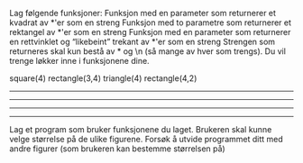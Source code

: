 Lag følgende funksjoner:
Funksjon med en parameter som returnerer et kvadrat av *'er som en streng
Funksjon med to parametre som returnerer et rektangel av *'er som en streng
Funksjon med en parameter som returnerer en rettvinklet og “likebeint” trekant av *'er som en streng
Strengen som returneres skal kun bestå av * og \n (så mange av hver som trengs). Du vil trenge løkker inne i funksjonene dine.


square(4)        rectangle(3,4)        triangle(4)        rectangle(4,2)

        

****                ***                        *                        ****

****                ***                        **                        ****

****                ***                        ***

****                ***                        ****


Lag et program som bruker funksjonene du laget. Brukeren skal kunne velge størrelse på de ulike figurene.
Forsøk å utvide programmet ditt med andre figurer (som brukeren kan bestemme størrelsen på)